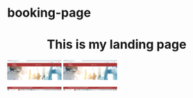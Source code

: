 # booking-page
<h1 align="center">This is my landing page</h1>
<img src="./assets/landing page.png/" height="70vw" alt="">
<img src="./assets/landing page.png/" height="70vw" alt="">
